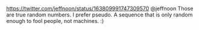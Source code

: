 https://twitter.com/jeffnoon/status/163809991747309570 @jeffnoon Those are true random numbers. I prefer pseudo. A sequence that is only random enough to fool people, not machines. :)